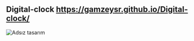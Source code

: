 ## Digital-clock https://gamzeysr.github.io/Digital-clock/
![Adsız tasarım](https://user-images.githubusercontent.com/108168084/193682047-2eaf804c-aaf8-4208-9434-71c0781bbea9.gif)
